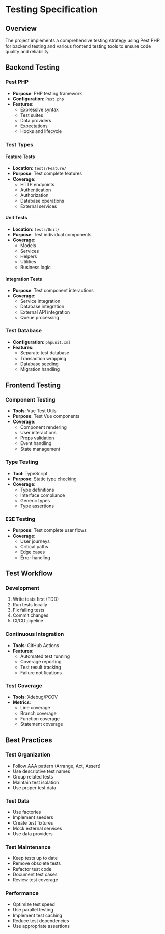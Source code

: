 # Testing Specification

## Overview
The project implements a comprehensive testing strategy using Pest PHP for backend testing and various frontend testing tools to ensure code quality and reliability.

## Backend Testing

### Pest PHP
- **Purpose**: PHP testing framework
- **Configuration**: `Pest.php`
- **Features**:
  - Expressive syntax
  - Test suites
  - Data providers
  - Expectations
  - Hooks and lifecycle

### Test Types

#### Feature Tests
- **Location**: `tests/Feature/`
- **Purpose**: Test complete features
- **Coverage**:
  - HTTP endpoints
  - Authentication
  - Authorization
  - Database operations
  - External services

#### Unit Tests
- **Location**: `tests/Unit/`
- **Purpose**: Test individual components
- **Coverage**:
  - Models
  - Services
  - Helpers
  - Utilities
  - Business logic

#### Integration Tests
- **Purpose**: Test component interactions
- **Coverage**:
  - Service integration
  - Database integration
  - External API integration
  - Queue processing

### Test Database
- **Configuration**: `phpunit.xml`
- **Features**:
  - Separate test database
  - Transaction wrapping
  - Database seeding
  - Migration handling

## Frontend Testing

### Component Testing
- **Tools**: Vue Test Utils
- **Purpose**: Test Vue components
- **Coverage**:
  - Component rendering
  - User interactions
  - Props validation
  - Event handling
  - State management

### Type Testing
- **Tool**: TypeScript
- **Purpose**: Static type checking
- **Coverage**:
  - Type definitions
  - Interface compliance
  - Generic types
  - Type assertions

### E2E Testing
- **Purpose**: Test complete user flows
- **Coverage**:
  - User journeys
  - Critical paths
  - Edge cases
  - Error handling

## Test Workflow

### Development
1. Write tests first (TDD)
2. Run tests locally
3. Fix failing tests
4. Commit changes
5. CI/CD pipeline

### Continuous Integration
- **Tools**: GitHub Actions
- **Features**:
  - Automated test running
  - Coverage reporting
  - Test result tracking
  - Failure notifications

### Test Coverage
- **Tools**: Xdebug/PCOV
- **Metrics**:
  - Line coverage
  - Branch coverage
  - Function coverage
  - Statement coverage

## Best Practices

### Test Organization
- Follow AAA pattern (Arrange, Act, Assert)
- Use descriptive test names
- Group related tests
- Maintain test isolation
- Use proper test data

### Test Data
- Use factories
- Implement seeders
- Create test fixtures
- Mock external services
- Use data providers

### Test Maintenance
- Keep tests up to date
- Remove obsolete tests
- Refactor test code
- Document test cases
- Review test coverage

### Performance
- Optimize test speed
- Use parallel testing
- Implement test caching
- Reduce test dependencies
- Use appropriate assertions 